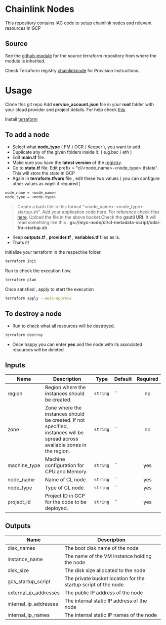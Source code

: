 # Chainlink Nodes

This repository contains IAC code to setup chainlink nodes and relevant resources in GCP

## Source

See the [github-module](https://github.com/avinava-mycelium/terraform-gcp-chainlinknode) for the source terraform repository from where the module is inherited.

Check Terraform registry [chainlinknode](https://registry.terraform.io/modules/avinava-mycelium/chainlinknode/gcp) for Provision Instructions.

# Usage

Clone this git repo
Add **service_account.json** file in your **root** folder with your cloud provider and project details.
For help check [this](https://cloud.google.com/iam/docs/creating-managing-service-account-keys)

Install [terraform](https://learn.hashicorp.com/tutorials/terraform/install-cli)

## To add a node

- Select what **node_type** ( FM / OCR / Keeper ), you want to add
- Duplicate any of the given folders inside it. ( e.g.bsc / eth )
- Edit **main.tf** file. 
- Make sure you have the **latest version** of the [registry](https://registry.terraform.io/modules/avinava-mycelium/chainlinknode/gcp).
- Go to **state.tf** file. Edit prefix  = "cl/<node_name>-<node_type>.tfstate". This will store the state in GCP
- Again in **terraform.tfvars** file , edit these two values ( you can configure other values as wqell if required )
```sh
node_name = <node_name>
node_type = <node-type>
``` 
> Create a bash file in this format "<node_name>-<node_type>-startup.sh".
> Add your application code here. For reference check files [here](https://console.cloud.google.com/storage/browser/myc-node/cl/cl-metadata-script).
> Upload the file in the above bucket.Check the **gsutil URI**. It will read something like this : **gs://myc-node/cl/cl-metadata-script/xdai-fm-startup.sh**

- Keep **outputs.tf** , **provider.tf** , **variables.tf** files as is.
- Thats it!

Initialise your terraform in the respective folder.
```sh
terraform init
```
Run to check the execution flow.
```sh
terraform plan
``` 

Once satisfied , apply to start the execution
 ```sh 
terraform apply --auto-approve
```

## To destroy a node

- Run to check what all resources will be destroyed.
```sh 
terraform destroy 
``` 
- Once happy you can enter **yes** and the node with its associated resources will be deleted

<!-- BEGINNING OF PRE-COMMIT-TERRAFORM DOCS HOOK -->
## Inputs

| Name | Description | Type | Default | Required |
|------|-------------|------|---------|:--------:|
| region | Region where the instances should be created. | `string` | `` | no |
| zone | Zone where the instances should be created. If not specified, instances will be spread across available zones in the region. | `string` | `` | no |
| machine\_type | Machine configuration for CPU and Memory. | `string` | `` | yes |
| node\_name | Name of CL node. | `string` | `` | yes |
| node\_type | Type of CL node. | `string` | `` | yes |
| project\_id | Project ID in GCP for the code to be deployed. | `string` | `` | yes |

## Outputs

| Name | Description |
|------|-------------|
| disk\_names | The boot disk name of the node |
| instance\_name | The name of the VM instance holding the node |
| disk\_size | The disk size allocated to the node |
| gcs\_startup\_script | The private bucket location for the startup script of the node |
| external\_ip\_addresses | The public IP address of the node |
| internal\_ip\_addresses | The internal static IP address of the node |
| internal\_ip\_names | The internal static IP names of the node |

<!-- END OF PRE-COMMIT-TERRAFORM DOCS HOOK -->
